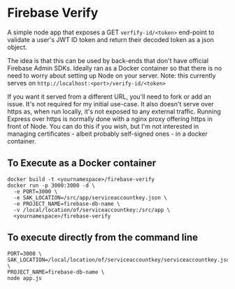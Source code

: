 # Firebase Verify
A simple node app that exposes a GET `verfify-id/<token>` end-point to validate a user's JWT ID token and return their
decoded token as a json object.

The idea is that this can be used by back-ends that don't have official Firebase Admin SDKs.  Ideally ran as a Docker container so that there is no need to worry about setting up Node on your server.
Note: this currently serves on `http://localhost:<port>/verify-id/<token>`

If you want it served from a different URL, you'll need to fork or add an issue.  It's not required for my initial use-case.
It also doesn't serve over https as, when run locally, it's not exposed to any external traffic.  Running Express over https is normally done with a nginx proxy offering https in front of Node.  You can do this if you wish, but I'm not interested in managing certificates - albeit probably self-signed ones - in a docker container.

## To Execute as a Docker container
```
docker build -t <yournamespace>/firebase-verify
docker run -p 3000:3000 -d \
  -e PORT=3000 \ 
  -e SAK_LOCATION=/src/app/serviceaccountkey.json \
  -e PROJECT_NAME=firebase-db-name \
  -v /local/location/of/serviceaccountkey:/src/app \
  <yournamespace>/firebase-verify
```

## To execute directly from the command line
```
PORT=3000 \
SAK_LOCATION=/local/location/of/serviceaccountkey/serviceaccountkey.json \
PROJECT_NAME=firebase-db-name \
node app.js
```
